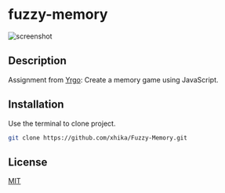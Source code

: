 # fuzzy-memory
![screenshot](https://demo.gif)



## Description
Assignment from [Yrgo](https://github.com/yrgo): Create a memory game using JavaScript.



## Installation

Use the terminal to clone project.

```bash
git clone https://github.com/xhika/Fuzzy-Memory.git
```



## License
[MIT](https://choosealicense.com/licenses/mit/)
